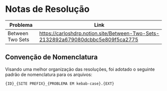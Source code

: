 # Notas de Resolução

| Problema         | Link                                                                            |
| ---------------- | ------------------------------------------------------------------------------- |
| Between Two Sets | https://carloshdrp.notion.site/Between-Two-Sets-2132892a679080dcbbc5e809f5ca2775 |

## Convenção de Nomenclatura

Visando uma melhor organização das resoluções, foi adotado o seguinte padrão de nomenclatura para os arquivos:

`{ID}_{SITE PREFIX}_{PROBLEMA EM kebab-case}.{EXT}`
